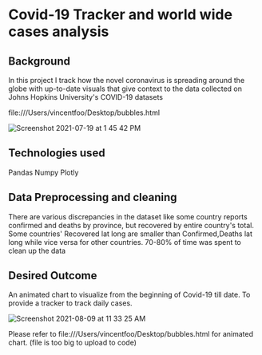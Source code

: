 
# Covid-19 Tracker and world wide cases analysis


## Background
In this project I track how the novel coronavirus is spreading around the globe with up-to-date visuals that give context to the data collected on Johns Hopkins University's COVID-19 datasets

file:///Users/vincentfoo/Desktop/bubbles.html 


![Screenshot 2021-07-19 at 1 45 42 PM](https://user-images.githubusercontent.com/77420780/126109182-9d826bd6-7c71-43ec-b5c6-d6b02b685043.png)


## Technologies used
Pandas
Numpy
Plotly

## Data Preprocessing and cleaning
There are various discrepancies in the dataset like some country reports confirmed and deaths by province, but recovered by entire country's total.
Some countries' Recovered lat long are smaller than Confirmed,Deaths lat long while vice versa for other countries.
70-80% of time was spent to clean up the data


## Desired Outcome
An animated chart to visualize from the beginning of Covid-19 till date. To provide a tracker to track daily cases.

 ![Screenshot 2021-08-09 at 11 33 25 AM](https://user-images.githubusercontent.com/77420780/128657877-c7dc1dab-8ab4-445a-a8b4-2d025d528d40.png)
 
 Please refer to file:///Users/vincentfoo/Desktop/bubbles.html  for animated chart. (file is too big to upload to code)
